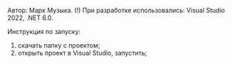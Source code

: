 Автор: Марк Музыка.
(!) При разработке использовались: Visual Studio 2022, .NET 6.0.

Инструкция по запуску:
1) скачать папку с проектом;
2) открыть проект в Visual Studio, запустить;
